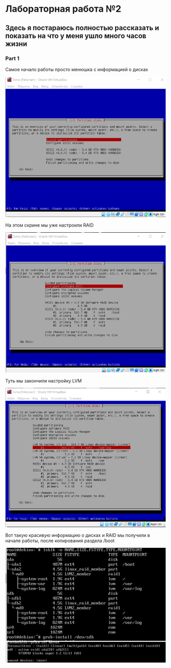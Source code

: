 # Лабораторная работа №2
## Здесь я постараюсь полностью рассказать и показать на что у меня ушло много часов жизни

### Part 1

Самое начало работы
просто менюшка с информацией о дисках

![alt text](https://github.com/2kazbek/lab_git/blob/master/lab2/screenshots/part1/1.nachalo_ustanovki.png)


На этом скрине мы уже настроили RAID

![alt text](https://github.com/2kazbek/lab_git/blob/master/lab2/screenshots/part1/4.Nastroika_RAID.png)

Туть мы закончили настройку LVM

![alt text](https://github.com/2kazbek/lab_git/blob/master/lab2/screenshots/part1/7.konechnaya_nastroika_LVM.png)

Вот такую красивую информацию о дисках и RAID мы получили в начале работы, после копирования раздела /boot

![alt text](https://github.com/2kazbek/lab_git/blob/master/lab2/screenshots/part1/10.pervaya_informatsiya_o_diskah.png)
![alt text](https://github.com/2kazbek/lab_git/blob/master/lab2/screenshots/part1/11.pervaya_informatsiya_o_RAID.png)